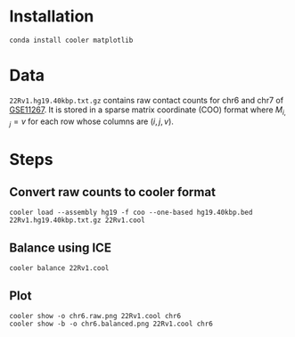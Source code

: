 ---
---
# Installation

```shell
conda install cooler matplotlib
```

# Data

`22Rv1.hg19.40kbp.txt.gz` contains raw contact counts for chr6 and chr7 of [GSE11267](https://ncbi.nln.gov/geo/GSE11267).
It is stored in a sparse matrix coordinate (COO) format where $M_{i,j} = v$ for each row whose columns are $(i, j, v)$.

# Steps

## Convert raw counts to cooler format

```shell
cooler load --assembly hg19 -f coo --one-based hg19.40kbp.bed 22Rv1.hg19.40kbp.txt.gz 22Rv1.cool
```

## Balance using ICE

```shell
cooler balance 22Rv1.cool
```

## Plot

```shell
cooler show -o chr6.raw.png 22Rv1.cool chr6
cooler show -b -o chr6.balanced.png 22Rv1.cool chr6
```
